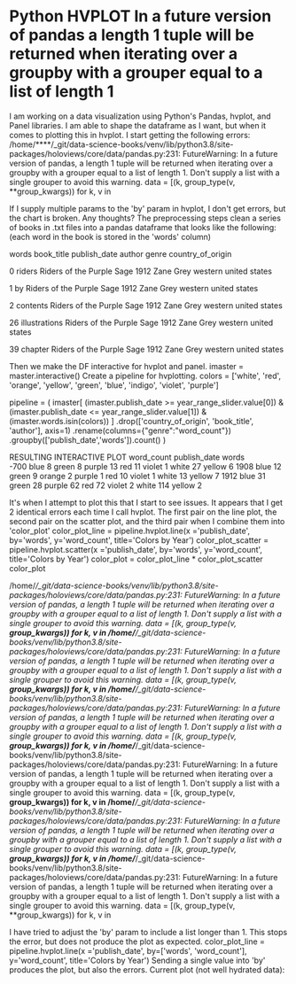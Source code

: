 
# Python HVPLOT In a future version of pandas a length 1 tuple will be returned when iterating over a groupby with a grouper equal to a list of length 1

I am working on a data visualization using Python's Pandas, hvplot, and Panel libraries.
I am able to shape the dataframe as I want, but when it comes to plotting this in hvplot. I start getting the following errors:
/home/****/_git/data-science-books/venv/lib/python3.8/site-packages/holoviews/core/data/pandas.py:231: FutureWarning: In a future version of pandas, a length 1 tuple will be returned when iterating over a groupby with a grouper equal to a list of length 1. Don't supply a list with a single grouper to avoid this warning.
  data = [(k, group_type(v, **group_kwargs)) for k, v in

If I supply multiple params to the 'by' param in hvplot, I don't get errors, but the chart is broken.
Any thoughts?
The preprocessing steps clean a series of books in .txt files into a pandas dataframe that looks like the following: (each word in the book is stored in the 'words' column)





words
book_title
publish_date
author
genre
country_of_origin




0
riders
Riders of the Purple Sage
1912
Zane Grey
western
united states


1
by
Riders of the Purple Sage
1912
Zane Grey
western
united states


2
contents
Riders of the Purple Sage
1912
Zane Grey
western
united states


26
illustrations
Riders of the Purple Sage
1912
Zane Grey
western
united states


39
chapter
Riders of the Purple Sage
1912
Zane Grey
western
united states




Then we make the DF interactive for hvplot and panel.
imaster = master.interactive()
Create a pipeline for hvplotting.
colors = ['white', 'red', 'orange', 'yellow', 'green', 'blue', 'indigo', 'violet', 'purple']

pipeline = (
    imaster[
        (imaster.publish_date >= year_range_slider.value[0]) &
        (imaster.publish_date <= year_range_slider.value[1]) &
        (imaster.words.isin(colors))
         ]
    .drop(['country_of_origin', 'book_title', 'author'], axis=1)
    .rename(columns={"genre":"word_count"})
    .groupby(['publish_date','words']).count()
)


RESULTING INTERACTIVE PLOT
                word_count
publish_date    words   
-700            blue    8
                green   8
                purple  13
                red 11
                violet  1
                white   27
                yellow  6
1908            blue    12
                green   9
                orange  2
                purple  1
                red 10
                violet  1
                white   13
                yellow  7
1912            blue    31
                green   28
                purple  62
                red 72
                violet  2
                white   114
                yellow  2

It's when I attempt to plot this that I start to see issues. It appears that I get 2 identical errors each time I call hvplot. The first pair on the line plot, the second pair on the scatter plot, and the third pair when I combine them into 'color_plot'
color_plot_line = pipeline.hvplot.line(x ='publish_date', by='words', y='word_count', title='Colors by Year')
color_plot_scatter = pipeline.hvplot.scatter(x ='publish_date', by='words', y='word_count', title='Colors by Year')
color_plot = color_plot_line * color_plot_scatter
color_plot

/home/***/_git/data-science-books/venv/lib/python3.8/site-packages/holoviews/core/data/pandas.py:231: FutureWarning: In a future version of pandas, a length 1 tuple will be returned when iterating over a groupby with a grouper equal to a list of length 1. Don't supply a list with a single grouper to avoid this warning.
  data = [(k, group_type(v, **group_kwargs)) for k, v in
/home/***/_git/data-science-books/venv/lib/python3.8/site-packages/holoviews/core/data/pandas.py:231: FutureWarning: In a future version of pandas, a length 1 tuple will be returned when iterating over a groupby with a grouper equal to a list of length 1. Don't supply a list with a single grouper to avoid this warning.
  data = [(k, group_type(v, **group_kwargs)) for k, v in
/home/***/_git/data-science-books/venv/lib/python3.8/site-packages/holoviews/core/data/pandas.py:231: FutureWarning: In a future version of pandas, a length 1 tuple will be returned when iterating over a groupby with a grouper equal to a list of length 1. Don't supply a list with a single grouper to avoid this warning.
  data = [(k, group_type(v, **group_kwargs)) for k, v in
/home/***/_git/data-science-books/venv/lib/python3.8/site-packages/holoviews/core/data/pandas.py:231: FutureWarning: In a future version of pandas, a length 1 tuple will be returned when iterating over a groupby with a grouper equal to a list of length 1. Don't supply a list with a single grouper to avoid this warning.
  data = [(k, group_type(v, **group_kwargs)) for k, v in
/home/***/_git/data-science-books/venv/lib/python3.8/site-packages/holoviews/core/data/pandas.py:231: FutureWarning: In a future version of pandas, a length 1 tuple will be returned when iterating over a groupby with a grouper equal to a list of length 1. Don't supply a list with a single grouper to avoid this warning.
  data = [(k, group_type(v, **group_kwargs)) for k, v in
/home/***/_git/data-science-books/venv/lib/python3.8/site-packages/holoviews/core/data/pandas.py:231: FutureWarning: In a future version of pandas, a length 1 tuple will be returned when iterating over a groupby with a grouper equal to a list of length 1. Don't supply a list with a single grouper to avoid this warning.
  data = [(k, group_type(v, **group_kwargs)) for k, v in

I have tried to adjust the 'by' param to include a list longer than 1. This stops the error, but does not produce the plot as expected.
color_plot_line = pipeline.hvplot.line(x ='publish_date', by=['words', 'word_count'], y='word_count', title='Colors by Year')
Sending a single value into 'by' produces the plot, but also the errors.
Current plot (not well hydrated data):


        